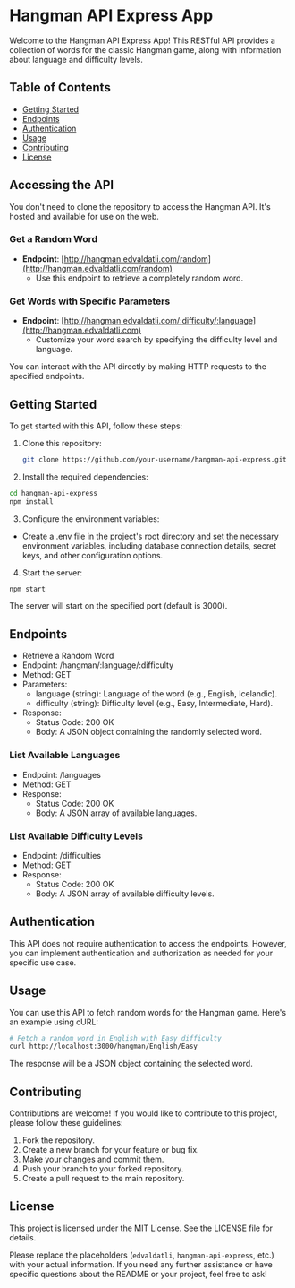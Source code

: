 # Hangman API Express App

Welcome to the Hangman API Express App! This RESTful API provides a collection of words for the classic Hangman game, along with information about language and difficulty levels.

## Table of Contents

- [Getting Started](#getting-started)
- [Endpoints](#endpoints)
- [Authentication](#authentication)
- [Usage](#usage)
- [Contributing](#contributing)
- [License](#license)

## Accessing the API

You don't need to clone the repository to access the Hangman API. It's hosted and available for use on the web.

### Get a Random Word
- **Endpoint**: [http://hangman.edvaldatli.com/random](http://hangman.edvaldatli.com/random)
  - Use this endpoint to retrieve a completely random word.
### Get Words with Specific Parameters
- **Endpoint**: [http://hangman.edvaldatli.com/:difficulty/:language](http://hangman.edvaldatli.com)
  - Customize your word search by specifying the difficulty level and language.

You can interact with the API directly by making HTTP requests to the specified endpoints.

## Getting Started

To get started with this API, follow these steps:

1. Clone this repository:

   ```bash
   git clone https://github.com/your-username/hangman-api-express.git
   ```
2. Install the required dependencies:

```bash
cd hangman-api-express
npm install
```

3. Configure the environment variables:

 - Create a .env file in the project's root directory and set the necessary environment variables, including database connection details, secret keys, and other configuration options.

4. Start the server:

```bash
npm start
```
The server will start on the specified port (default is 3000).

## Endpoints
 - Retrieve a Random Word
 - Endpoint: /hangman/:language/:difficulty
 - Method: GET
 - Parameters:
   - language (string): Language of the word (e.g., English, Icelandic).
   - difficulty (string): Difficulty level (e.g., Easy, Intermediate, Hard).
 - Response:
   - Status Code: 200 OK
   - Body: A JSON object containing the randomly selected word.
### List Available Languages
 - Endpoint: /languages
 - Method: GET
 - Response:
   - Status Code: 200 OK
   - Body: A JSON array of available languages.
### List Available Difficulty Levels
 - Endpoint: /difficulties
 - Method: GET
 - Response:
   - Status Code: 200 OK
   - Body: A JSON array of available difficulty levels.
## Authentication
This API does not require authentication to access the endpoints. However, you can implement authentication and authorization as needed for your specific use case.

## Usage
You can use this API to fetch random words for the Hangman game. Here's an example using cURL:

```bash
# Fetch a random word in English with Easy difficulty
curl http://localhost:3000/hangman/English/Easy
```
The response will be a JSON object containing the selected word.

## Contributing
Contributions are welcome! If you would like to contribute to this project, please follow these guidelines:

1. Fork the repository.
2. Create a new branch for your feature or bug fix.
3. Make your changes and commit them.
4. Push your branch to your forked repository.
5. Create a pull request to the main repository.
## License
This project is licensed under the MIT License. See the LICENSE file for details.



Please replace the placeholders (`edvaldatli`, `hangman-api-express`, etc.) with your actual information. If you need any further assistance or have specific questions about the README or your project, feel free to ask!
